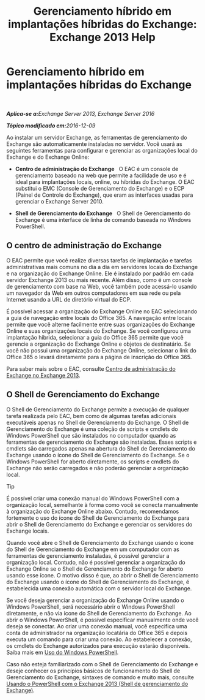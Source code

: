 ﻿---
title: 'Gerenciamento híbrido em implantações híbridas do Exchange: Exchange 2013 Help'
TOCTitle: Gerenciamento híbrido em implantações híbridas do Exchange
ms:assetid: 233f9f34-3ff5-47e1-a9e8-3244ee868d6e
ms:mtpsurl: https://technet.microsoft.com/pt-br/library/JJ659048(v=EXCHG.150)
ms:contentKeyID: 50487107
ms.date: 01/10/2018
mtps_version: v=EXCHG.150
ms.translationtype: HT
---

# Gerenciamento híbrido em implantações híbridas do Exchange

 

_<strong>Aplica-se a:</strong>Exchange Server 2013, Exchange Server 2016_

_<strong>Tópico modificado em:</strong>2016-12-09_

Ao instalar um servidor Exchange, as ferramentas de gerenciamento do Exchange são automaticamente instaladas no servidor. Você usará as seguintes ferramentas para configurar e gerenciar as organizações local do Exchange e do Exchange Online:

  - **Centro de administração do Exchange**   O EAC é um console de gerenciamento baseado na web que permite a facilidade de uso e é ideal para implantações locais, online, ou híbridas do Exchange. O EAC substitui o EMC (Console de Gerenciamento do Exchange) e o ECP (Painel de Controle do Exchange), que eram as interfaces usadas para gerenciar o Exchange Server 2010.

  - **Shell de Gerenciamento do Exchange**   O Shell de Gerenciamento do Exchange é uma interface de linha de comando baseada no Windows PowerShell.

## O centro de administração do Exchange

O EAC permite que você realize diversas tarefas de implantação e tarefas administrativas mais comuns no dia a dia em servidores locais do Exchange e na organização do Exchange Online. Ele é instalado por padrão em cada servidor Exchange 2013 ou mais recente. Além disso, como é um console de gerenciamento com base na Web, você também pode acessá-lo usando um navegador da Web em outros computadores em sua rede ou pela Internet usando a URL de diretório virtual do ECP.

É possível acessar a organização do Exchange Online no EAC selecionando a guia de navegação entre locais do Office 365. A navegação entre locais permite que você alterne facilmente entre suas organizações do Exchange Online e suas organizações locais do Exchange. Se você configurou uma implantação híbrida, selecionar a guia do Office 365 permite que você gerencie a organização do Exchange Online e objetos de destinatário. Se você não possui uma organização do Exchange Online, selecionar o link do Office 365 o levará diretamente para a página de inscrição do Office 365.

Para saber mais sobre o EAC, consulte [Centro de administração do Exchange no Exchange 2013](https://technet.microsoft.com/pt-br/library/jj150562\(v=exchg.150\)).

## O Shell de Gerenciamento do Exchange

O Shell de Gerenciamento do Exchange permite a execução de qualquer tarefa realizada pelo EAC, bem como de algumas tarefas adicionais executáveis apenas no Shell de Gerenciamento do Exchange. O Shell de Gerenciamento do Exchange é uma coleção de scripts e cmdlets do Windows PowerShell que são instalados no computador quando as ferramentas de gerenciamento do Exchange são instaladas. Esses scripts e cmdlets são carregados apenas na abertura do Shell de Gerenciamento do Exchange usando o ícone do Shell de Gerenciamento do Exchange. Se o Windows PowerShell for aberto diretamente, os scripts e cmdlets do Exchange não serão carregados e não poderão gerenciar a organização local.


> [!TIP]
> É possível criar uma conexão manual do Windows PowerShell com a organização local, semelhante à forma como você se conecta manualmente à organização do Exchange Online abaixo. Contudo, recomendamos fortemente o uso do ícone do Shell de Gerenciamento do Exchange para abrir o Shell de Gerenciamento do Exchange e gerenciar os servidores do Exchange locais.



Quando você abre o Shell de Gerenciamento do Exchange usando o ícone do Shell de Gerenciamento do Exchange em um computador com as ferramentas de gerenciamento instaladas, é possível gerenciar a organização local. Contudo, não é possível gerenciar a organização do Exchange Online se o Shell de Gerenciamento do Exchange for aberto usando esse ícone. O motivo disso é que, ao abrir o Shell de Gerenciamento do Exchange usando o ícone do Shell de Gerenciamento do Exchange, é estabelecida uma conexão automática com o servidor local do Exchange.

Se você deseja gerenciar a organização do Exchange Online usando o Windows PowerShell, será necessário abrir o Windows PowerShell diretamente, e não via ícone do Shell de Gerenciamento do Exchange. Ao abrir o Windows PowerShell, é possível especificar manualmente onde você deseja se conectar. Ao criar uma conexão manual, você especifica uma conta de administrador na organização locatária do Office 365 e depois executa um comando para criar uma conexão. Ao estabelecer a conexão, os cmdlets do Exchange autorizados para execução estarão disponíveis. Saiba mais em [Uso do Windows PowerShell](http://go.microsoft.com/fwlink/p/?linkid=209660).

Caso não esteja familiarizado com o Shell de Gerenciamento do Exchange e deseje conhecer os princípios básicos de funcionamento do Shell de Gerenciamento do Exchange, sintaxes de comando e muito mais, consulte [Usando o PowerShell com o Exchange 2013 (Shell de gerenciamento do Exchange)](https://technet.microsoft.com/pt-br/library/bb123778\(v=exchg.150\)).

